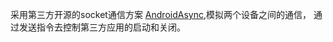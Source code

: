 采用第三方开源的socket通信方案 [AndroidAsync](https://github.com/koush/AndroidAsync),模拟两个设备之间的通信，
通过发送指令去控制第三方应用的启动和关闭。